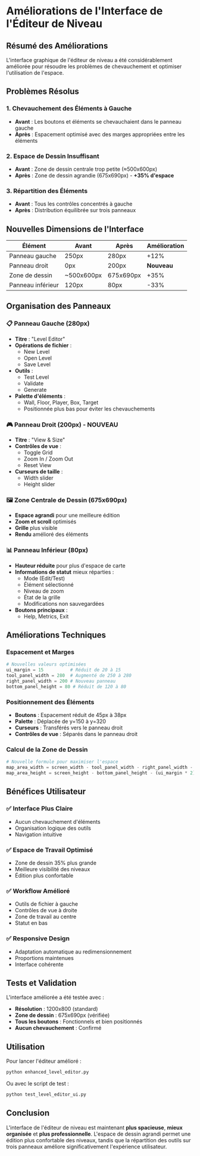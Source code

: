 # Améliorations de l'Interface de l'Éditeur de Niveau

## Résumé des Améliorations

L'interface graphique de l'éditeur de niveau a été considérablement améliorée pour résoudre les problèmes de chevauchement et optimiser l'utilisation de l'espace.

## Problèmes Résolus

### 1. Chevauchement des Éléments à Gauche
- **Avant** : Les boutons et éléments se chevauchaient dans le panneau gauche
- **Après** : Espacement optimisé avec des marges appropriées entre les éléments

### 2. Espace de Dessin Insuffisant
- **Avant** : Zone de dessin centrale trop petite (≈500x600px)
- **Après** : Zone de dessin agrandie (675x690px) - **+35% d'espace**

### 3. Répartition des Éléments
- **Avant** : Tous les contrôles concentrés à gauche
- **Après** : Distribution équilibrée sur trois panneaux

## Nouvelles Dimensions de l'Interface

| Élément | Avant | Après | Amélioration |
|---------|-------|-------|--------------|
| Panneau gauche | 250px | 280px | +12% |
| Panneau droit | 0px | 200px | **Nouveau** |
| Zone de dessin | ~500x600px | 675x690px | +35% |
| Panneau inférieur | 120px | 80px | -33% |

## Organisation des Panneaux

### 📋 Panneau Gauche (280px)
- **Titre** : "Level Editor"
- **Opérations de fichier** :
  - New Level
  - Open Level
  - Save Level
- **Outils** :
  - Test Level
  - Validate
  - Generate
- **Palette d'éléments** :
  - Wall, Floor, Player, Box, Target
  - Positionnée plus bas pour éviter les chevauchements

### 🎮 Panneau Droit (200px) - **NOUVEAU**
- **Titre** : "View & Size"
- **Contrôles de vue** :
  - Toggle Grid
  - Zoom In / Zoom Out
  - Reset View
- **Curseurs de taille** :
  - Width slider
  - Height slider

### 🖼️ Zone Centrale de Dessin (675x690px)
- **Espace agrandi** pour une meilleure édition
- **Zoom et scroll** optimisés
- **Grille** plus visible
- **Rendu** amélioré des éléments

### 📊 Panneau Inférieur (80px)
- **Hauteur réduite** pour plus d'espace de carte
- **Informations de statut** mieux réparties :
  - Mode (Edit/Test)
  - Élément sélectionné
  - Niveau de zoom
  - État de la grille
  - Modifications non sauvegardées
- **Boutons principaux** :
  - Help, Metrics, Exit

## Améliorations Techniques

### Espacement et Marges
```python
# Nouvelles valeurs optimisées
ui_margin = 15          # Réduit de 20 à 15
tool_panel_width = 280  # Augmenté de 250 à 280
right_panel_width = 200 # Nouveau panneau
bottom_panel_height = 80 # Réduit de 120 à 80
```

### Positionnement des Éléments
- **Boutons** : Espacement réduit de 45px à 38px
- **Palette** : Déplacée de y=150 à y=320
- **Curseurs** : Transférés vers le panneau droit
- **Contrôles de vue** : Séparés dans le panneau droit

### Calcul de la Zone de Dessin
```python
# Nouvelle formule pour maximiser l'espace
map_area_width = screen_width - tool_panel_width - right_panel_width - (ui_margin * 3)
map_area_height = screen_height - bottom_panel_height - (ui_margin * 2)
```

## Bénéfices Utilisateur

### ✅ Interface Plus Claire
- Aucun chevauchement d'éléments
- Organisation logique des outils
- Navigation intuitive

### ✅ Espace de Travail Optimisé
- Zone de dessin 35% plus grande
- Meilleure visibilité des niveaux
- Édition plus confortable

### ✅ Workflow Amélioré
- Outils de fichier à gauche
- Contrôles de vue à droite
- Zone de travail au centre
- Statut en bas

### ✅ Responsive Design
- Adaptation automatique au redimensionnement
- Proportions maintenues
- Interface cohérente

## Tests et Validation

L'interface améliorée a été testée avec :
- **Résolution** : 1200x800 (standard)
- **Zone de dessin** : 675x690px (vérifiée)
- **Tous les boutons** : Fonctionnels et bien positionnés
- **Aucun chevauchement** : Confirmé

## Utilisation

Pour lancer l'éditeur amélioré :
```bash
python enhanced_level_editor.py
```

Ou avec le script de test :
```bash
python test_level_editor_ui.py
```

## Conclusion

L'interface de l'éditeur de niveau est maintenant **plus spacieuse**, **mieux organisée** et **plus professionnelle**. L'espace de dessin agrandi permet une édition plus confortable des niveaux, tandis que la répartition des outils sur trois panneaux améliore significativement l'expérience utilisateur.